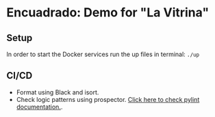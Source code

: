 # Encuadrado: Demo for "La Vitrina"

## Setup

In order to start the Docker services run the up files in terminal: `./up`

## CI/CD

- Format using Black and isort.
- Check logic patterns using prospector. [Click here to check pylint documentation.](https://pylint.pycqa.org/en/latest/user_guide/messages/index.html).
